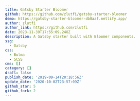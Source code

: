 ```yaml
---
title: Gatsby Starter Bloomer
github: https://github.com/zlutfi/gatsby-starter-bloomer
demo: https://gatsby-starter-bloomer-db0aaf.netlify.app/
author: zlutfi
author_link: https://github.com/zlutfi
date: 2023-11-30T17:55:09.248Z
description: A Gatsby starter built with Bloomer components.
ssg:
  - Gatsby
css:
  - Bulma
  - SCSS
cms: []
category: []
draft: false
publish_date: '2019-09-14T20:18:56Z'
update_date: '2020-10-02T23:57:09Z'
github_star: 5
github_fork: 2
---
```

